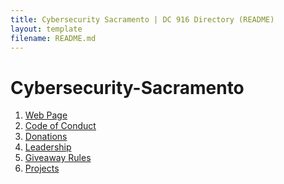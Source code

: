 ```yaml
---
title: Cybersecurity Sacramento | DC 916 Directory (README)
layout: template
filename: README.md
---
```

# Cybersecurity-Sacramento

1) [Web Page](https://dc916.com)
2) [Code of Conduct](https://github.com/CyberSecSacramento/Cybersecurity-Sacramento/CoC.md)
3) [Donations](https://github.com/CyberSecSacramento/Cybersecurity-Sacramento/Donations.md)
4) [Leadership](https://github.com/CyberSecSacramento/Cybersecurity-Sacramento/Leadership.md)
5) [Giveaway Rules](https://github.com/CyberSecSacramento/Cybersecurity-Sacramento/Giveaways.md)
6) [Projects](https://github.com/CyberSecSacramento/Cybersecurity-Sacramento/Projects.md)